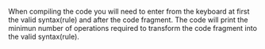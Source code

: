 When compiling the code you will need to enter from the keyboard at first the valid syntax(rule) and after the code fragment. The code will print the minimun number of operations required to transform the code fragment into the valid syntax(rule).
